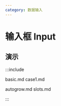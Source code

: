 ```yaml
---
category: 数据输入
---
```


# 输入框 Input

## 演示

:::include

basic.md case1.md 

autogrow.md slots.md

:::
